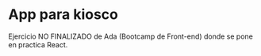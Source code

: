 <h1>App para kiosco</h1>

Ejercicio NO FINALIZADO de Ada (Bootcamp de Front-end) donde se pone en practica React.
